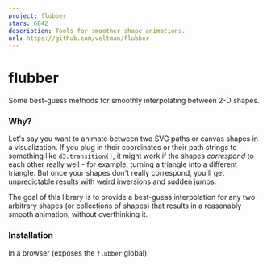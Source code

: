 ```yaml
---
project: flubber
stars: 6842
description: Tools for smoother shape animations.
url: https://github.com/veltman/flubber
---
```


flubber
=======

Some best-guess methods for smoothly interpolating between 2-D shapes.

### Why?

Let's say you want to animate between two SVG paths or canvas shapes in a visualization. If you plug in their coordinates or their path strings to something like `d3.transition()`, it might work if the shapes _correspond_ to each other really well - for example, turning a triangle into a different triangle. But once your shapes don't really correspond, you'll get unpredictable results with weird inversions and sudden jumps.

The goal of this library is to provide a best-guess interpolation for any two arbitrary shapes (or collections of shapes) that results in a reasonably smooth animation, without overthinking it.

### Installation

In a browser (exposes the `flubber` global):

<script src\="https://unpkg.com/flubber@0.3.0"\></script\>

With NPM:

npm install flubber

And then import/require it:

var flubber \= require("flubber"); // Node classic
import { interpolate } from "flubber" // ES6

### How to use

Flubber expects a shape input to be either an SVG path string or an array of `[x, y]` points (a "ring"):

"M100,100 L200,100 L150,200Z" // A triangle as a path string
\[\[100, 100\], \[200, 100\], \[150, 200\]\] // A triangle as a ring

Flubber methods return **interpolators**, functions that you can call later with a value from 0 to 1 to get back the corresponding shape, where 0 is the beginning of the animation and 1 is the end.

Using D3, usage could look something like:

var triangle \= \[\[1, 0\], \[2, 2\], \[0, 2\]\],
    pentagon \= \[\[0, 0\], \[2, 0\], \[2, 1\], \[1, 2\], \[0, 1\]\];

var interpolator \= flubber.interpolate(triangle, pentagon);

d3.select("path")
    .transition()
    .attrTween("d", function(){ return interpolator; });

Without D3, usage might look something like this:

// Mixing and matching input types is OK
var triangle \= "M1,0 L2,2 L0,2 Z",
    pentagon \= \[\[0, 0\], \[2, 0\], \[2, 1\], \[1, 2\], \[0, 1\]\];

var interpolator \= flubber.interpolate(triangle, pentagon);

requestAnimationFrame(draw);

function draw(time) {
    var t \= howFarAlongTheAnimationIsOnAScaleOfZeroToOne(time);
    myPathElement.setAttribute("d", interpolator(t));
    if (t < 1) {
        requestAnimationFrame(draw);
    }
}

Note: it doesn't matter whether your ring has a closing point identical to the first point.

### API

#### flubber.interpolate(fromShape, toShape \[, options\])

`fromShape` and `toShape` should each be a ring or an SVG path string. If your path string includes holes or multiple shapes in a single string, everything but the first outer shape will be ignored.

This returns a function that takes a value `t` from 0 to 1 and returns the in-between shape:

var interpolator \= flubber.interpolate(triangle, octagon);

interpolator(0); // returns an SVG triangle path string
interpolator(0.5); // returns something halfway between the triangle and the octagon
interpolator(1); // returns an SVG octagon path string

`options` can include the following keys:

`string`: whether to output results as an SVG path string or an array of points. (default: `true`)  
`maxSegmentLength`: the lower this number is, the smoother the resulting animation will be, at the expense of performance. Represents a number in pixels (if no transforms are involved). Set it to `false` or `Infinity` for no smoothing. (default: `10`)

.interpolate() in action with SVG paths as input

.interpolate() in action with GeoJSON coordinates as input

#### flubber.toCircle(fromShape, x, y, r\[, options\])

Like `interpolate()`, but for the specific case of transforming the shape to a circle centered at `[x, y]` with radius `r`.

var interpolator \= flubber.toCircle(triangle, 100, 100, 10);

interpolator(0); // returns an SVG triangle path string
interpolator(0.5); // returns something halfway between the triangle and the circle
interpolator(1); // returns a circle path string centered at 100, 100 with a radius of 10

.toCircle() in action

#### flubber.toRect(fromShape, x, y, width, height\[, options\])

Like `interpolate()`, but for the specific case of transforming the shape to a rectangle with the upper-left corner `[x, y]` and the dimensions `width` x `height`.

var interpolator \= flubber.toRect(triangle, 10, 50, 100, 200);

interpolator(0); // returns an SVG triangle path string
interpolator(0.5); // returns something halfway between the triangle and the rectangle
interpolator(1); // returns a rectangle path string from \[10, 50\] in the upper left to \[110, 250\] in the lower right

.toRect() in action

#### flubber.fromCircle(x, y, r, toShape\[, options\])

Like `toCircle()` but reversed.

#### flubber.fromRect(x, y, width, height, toShape\[, options\])

Like `toRect()` but reversed.

#### flubber.separate(fromShape, toShapeList\[, options\])

If you're trying to interpolate between a single shape and multiple shapes (for example, a group of three circles turning into a single big circle), this method will break your shapes into pieces so you can animate between the two sets. This isn't terribly performant and has some quirks but it tends to get the job done.

`fromShape` should be a ring or SVG path string, and `toShapeList` should be an array of them.

The options are the same as for `interpolate()`, with the additional option of `single`, which defaults to `false`.

If `single` is false, this returns an array of `n` interpolator functions, where `n` is the length of `toShapeList`. If `single` is set to true this returns one interpolator that combines things into one giant path string or one big array of rings.

// returns an array of two interpolator functions
var interpolators \= flubber.separate(triangle, \[square, otherSquare\]);

d3.selectAll("path")
    .data(interpolators)
    .transition()
    .attrTween("d", function(interpolator) { return interpolator; });

.separate() in action

// returns a single interpolator function
var combinedInterpolator \= flubber.separate(triangle, \[square, otherSquare\], { single: true });

// This one path element will be two squares at the end
d3.select("path")
    .transition()
    .attrTween("d", function() { return combinedInterpolator; });

.separate({ single: true }) in action

#### flubber.combine(fromShapeList, toShape\[, options\])

Like `separate()` but reversed.

#### flubber.interpolateAll(fromShapeList, toShapeList\[, options\])

Like `separate()` or `combine()` but instead expects two arrays of shapes the same length (e.g. an array of three triangles turning into an array of three squares). The shapes will be matched up in the order of the arrays (the first `fromShapeList` item will turn into the first `toShapeList` item, and so on).

.interpolateAll() in action

.interpolateAll({ single: true }) in action

#### flubber.toPathString(ring)

A helper function for converting an array of points to an SVG path string.

flubber.toPathString(\[\[1, 1\], \[2, 1\], \[1.5, 2\]\]);
// Returns "M1,1L2,1L1.5,2Z"

#### flubber.splitPathString(pathString)

A helper function for splitting an SVG path string that might contain multiple shapes into an array of one-shape path strings.

flubber.splitPathString("M1,1 L2,1 L1.5,2Z M3,3 L4,3 L3.5,4 Z");
// Returns \["M1,1 L2,1 L1.5,2Z", "M3,3 L4,3 L3.5,4 Z"\]

### Examples

_Note: most of these demos use D3 to keep the code concise, but this can be used with any library, or with no library at all._

Morphing SVG paths

Morphing GeoJSON coordinates

Morphing to and from circles

Morphing to and from rectangles

Morphing between one shape and multiple shapes (one element)

Morphing between one shape and multiple shapes (multiple elements)

Morphing between two sets of multiple shapes

Vanilla JS + Canvas

Medley of different methods

### To do

-   Maintain original vertices when polygonizing a path string with curves
-   Add `force: true` option to collapse small additional polygons onto the perimeter of the largest
-   Support unclosed lines
-   Use curves between points for `fromCircle()` and `toCircle()`
-   Deal with holes?
-   Accept SVG elements as arguments instead of just path strings?
-   Add pre-simplification as an option
-   Simulated annealing or random swapping for multishape matching?

### Video

OpenVisConf 2017 talk about shape interpolation

### Alternatives

react-svg-morph - utility for morphing between two SVGs in React

GreenSock MorphSVG plugin - GSAP shape morphing utility (costs money, not open source)

d3.geo2rect - a plugin for morphing between GeoJSON and a rectangular SVG grid

d3-interpolate-path - a D3 interpolator to interpolate between two unclosed lines, for things like line chart transitions with mismatched data

Wilderness - an SVG manipulation and animation library

Cirque - JS utility for morphing between circles and polygons

### Credits

Many thanks to:

-   Mike Bostock for D3 and TopoJSON
-   Vladimir Agafonkin and Mapbox for earcut
-   Roger Veciana Rovira for svg-path-properties
-   Fontello for svgpath
-   Rich Harris for Rollup and Bublé

### License

MIT License

Copyright (c) 2017 Noah Veltman

Permission is hereby granted, free of charge, to any person obtaining a copy of this software and associated documentation files (the "Software"), to deal in the Software without restriction, including without limitation the rights to use, copy, modify, merge, publish, distribute, sublicense, and/or sell copies of the Software, and to permit persons to whom the Software is furnished to do so, subject to the following conditions:

The above copyright notice and this permission notice shall be included in all copies or substantial portions of the Software.

THE SOFTWARE IS PROVIDED "AS IS", WITHOUT WARRANTY OF ANY KIND, EXPRESS OR IMPLIED, INCLUDING BUT NOT LIMITED TO THE WARRANTIES OF MERCHANTABILITY, FITNESS FOR A PARTICULAR PURPOSE AND NONINFRINGEMENT. IN NO EVENT SHALL THE AUTHORS OR COPYRIGHT HOLDERS BE LIABLE FOR ANY CLAIM, DAMAGES OR OTHER LIABILITY, WHETHER IN AN ACTION OF CONTRACT, TORT OR OTHERWISE, ARISING FROM, OUT OF OR IN CONNECTION WITH THE SOFTWARE OR THE USE OR OTHER DEALINGS IN THE SOFTWARE.
